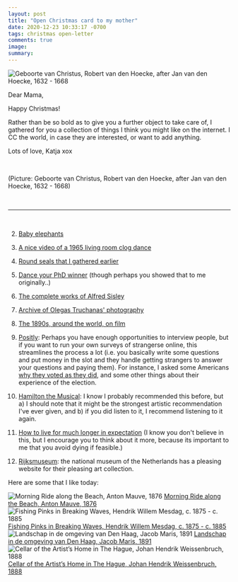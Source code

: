 ```yaml
---
layout: post
title: "Open Christmas card to my mother"
date: 2020-12-23 10:33:17 -0700
tags: christmas open-letter
comments: true
image:
summary:
---
```

![Geboorte van Christus, Robert van den Hoecke, after Jan van den Hoecke, 1632 - 1668](https://hosting.photobucket.com/images/i/katjasgrace/RP_P_1935_214.jpg)


Dear Mama,

Happy Christmas!

Rather than be so bold as to give you a further object to take care of, I gathered for you a collection of things I think you might like on the internet. I CC the world, in case they are interested, or want to add anything.

Lots of love,
Katja
xox

&nbsp;

(Picture: Geboorte van Christus, Robert van den Hoecke, after Jan van den Hoecke, 1632 - 1668)

&nbsp;

***

&nbsp;

2. [Baby elephants](https://www.youtube.com/watch?v=n61fHYOTc_4)

3. [A nice video of a 1965 living room clog dance](https://www.youtube.com/watch?v=cs2j8f7H2WY)

4. [Round seals that I gathered earlier](https://worldspiritsockpuppet.com/2020/10/16/MORE-SEALS.html)

5. [Dance your PhD winner](https://www.youtube.com/watch?v=nUQvJOSCoi4) (though perhaps you showed that to me originally..)

6. [The complete works of Alfred Sisley](https://www.alfredsisley.org/the-complete-works.html)

7. [Archive of Olegas Truchanas' photography](https://nla.gov.au/nla.obj-144700220)

8. [The 1890s, around the world, on film](https://www.youtube.com/watch?v=rHqha40xRL4&t=131s)

9. [Positly](https://www.positly.com/about/): Perhaps you have enough opportunities to interview people, but if you want to run your own surveys of strangerse online, this streamlines the process a lot (i.e. you basically write some questions and put money in the slot and they handle getting strangers to answer your questions and paying them). For instance, I asked some Americans [why they voted as they did](https://worldspiritsockpuppet.com/2020/11/06/why-trump.html), and some other things about their experience of the election.

10. [Hamilton the Musical](https://www.youtube.com/watch?v=aPSWZUExZ8M&list=RDaPSWZUExZ8M&start_radio=1&t=4435): I know I probably recommended this before, but a) I should note that it might be the strongest artistic recommendation I've ever given, and b) if you did listen to it, I recommend listening to it again.

11. [How to live for much longer in expectation](https://waitbutwhy.com/2016/03/cryonics.html) (I know you don't believe in this, but I encourage you to think about it more, because its important to me that you avoid dying if feasible.)

12. [Rijksmuseum](https://www.rijksmuseum.nl/en): the national museum of the Netherlands has a pleasing website for their pleasing art collection.

  Here are some that I like today:

  ![Morning Ride along the Beach, Anton Mauve, 1876](https://hosting.photobucket.com/images/i/katjasgrace/SK_A_3602.jpg)
  [Morning Ride along the Beach, Anton Mauve, 1876](https://www.rijksmuseum.nl/en/rijksstudio/styles/the-hague-school/objects#/SK-A-3602,2)
  ![Fishing Pinks in Breaking Waves, Hendrik Willem Mesdag, c. 1875 - c. 1885](https://hosting.photobucket.com/images/i/katjasgrace/SK_A_2670.jpg)
  [Fishing Pinks in Breaking Waves, Hendrik Willem Mesdag, c. 1875 - c. 1885](https://www.rijksmuseum.nl/en/rijksstudio/styles/the-hague-school/objects#/SK-A-2670,4)
  ![Landschap in de omgeving van Den Haag, Jacob Maris, 1891](https://hosting.photobucket.com/images/i/katjasgrace/SK_A_2468.jpg)
  [Landschap in de omgeving van Den Haag, Jacob Maris, 1891](https://www.rijksmuseum.nl/en/my/collections/1870975--jos-denneman/haagse-school/objecten#/SK-A-2468,46)
  ![Cellar of the Artist’s Home in The Hague, Johan Hendrik Weissenbruch, 1888](https://hosting.photobucket.com/images/i/katjasgrace/SK_A_3618.jpg)
  [Cellar of the Artist’s Home in The Hague, Johan Hendrik Weissenbruch, 1888](https://www.rijksmuseum.nl/en/my/collections/1870975--jos-denneman/haagse-school/objecten#/SK-A-3618,5)
